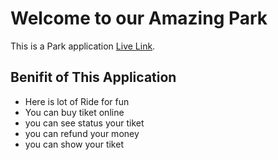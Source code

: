 # Welcome to our Amazing Park 

This is a Park application  [Live Link](https://amazingpark-e74d7.web.app/).

## Benifit of This Application 
 * Here is lot of Ride for fun
 * You can buy tiket online 
 * you can see status your tiket    
 * you can refund your money 
 * you can show your tiket 
  


